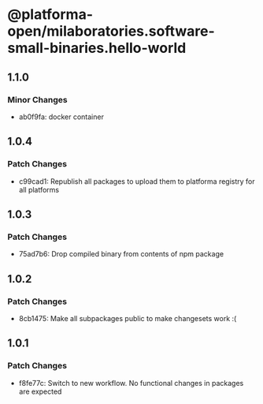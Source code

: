 # @platforma-open/milaboratories.software-small-binaries.hello-world

## 1.1.0

### Minor Changes

- ab0f9fa: docker container

## 1.0.4

### Patch Changes

- c99cad1: Republish all packages to upload them to platforma registry for all platforms

## 1.0.3

### Patch Changes

- 75ad7b6: Drop compiled binary from contents of npm package

## 1.0.2

### Patch Changes

- 8cb1475: Make all subpackages public to make changesets work :(

## 1.0.1

### Patch Changes

- f8fe77c: Switch to new workflow. No functional changes in packages are expected
